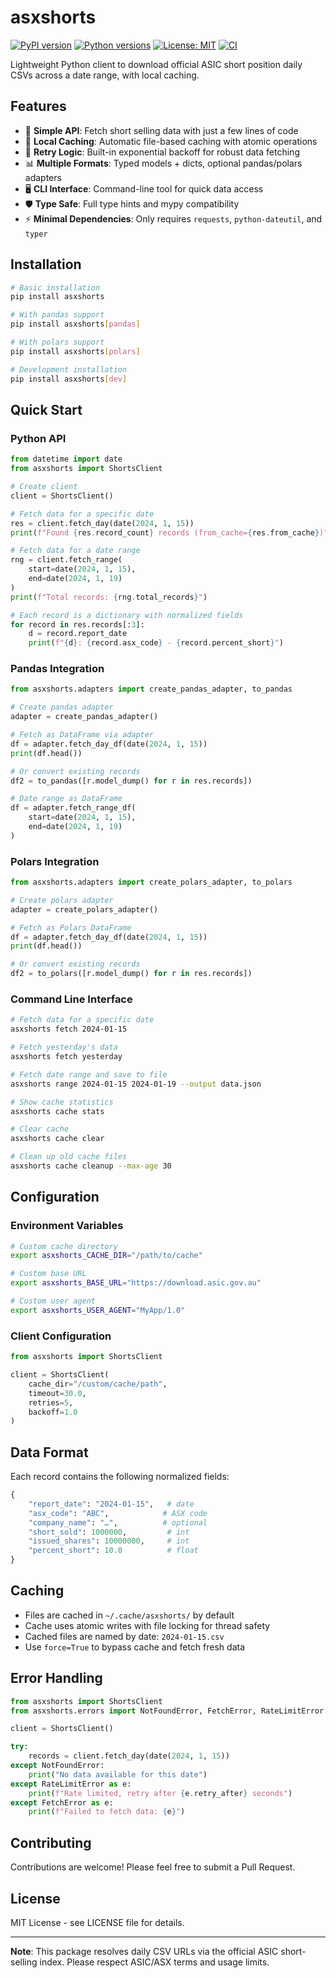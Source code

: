 # asxshorts

[![PyPI version](https://badge.fury.io/py/asxshorts.svg)](https://badge.fury.io/py/asxshorts)
[![Python versions](https://img.shields.io/pypi/pyversions/asxshorts.svg)](https://pypi.org/project/asxshorts/)
[![License: MIT](https://img.shields.io/badge/License-MIT-yellow.svg)](https://opensource.org/licenses/MIT)
[![CI](https://github.com/ay-mich/asxshorts/workflows/CI/badge.svg)](https://github.com/ay-mich/asxshorts/actions)

Lightweight Python client to download official ASIC short position daily CSVs across a date range, with local caching.

## Features

- 🚀 **Simple API**: Fetch short selling data with just a few lines of code
- 💾 **Local Caching**: Automatic file-based caching with atomic operations
- 🔄 **Retry Logic**: Built-in exponential backoff for robust data fetching
- 📊 **Multiple Formats**: Typed models + dicts, optional pandas/polars adapters
- 🖥️ **CLI Interface**: Command-line tool for quick data access
- 🛡️ **Type Safe**: Full type hints and mypy compatibility
- ⚡ **Minimal Dependencies**: Only requires `requests`, `python-dateutil`, and `typer`

## Installation

```bash
# Basic installation
pip install asxshorts

# With pandas support
pip install asxshorts[pandas]

# With polars support
pip install asxshorts[polars]

# Development installation
pip install asxshorts[dev]
```

## Quick Start

### Python API

```python
from datetime import date
from asxshorts import ShortsClient

# Create client
client = ShortsClient()

# Fetch data for a specific date
res = client.fetch_day(date(2024, 1, 15))
print(f"Found {res.record_count} records (from_cache={res.from_cache})")

# Fetch data for a date range
rng = client.fetch_range(
    start=date(2024, 1, 15),
    end=date(2024, 1, 19)
)
print(f"Total records: {rng.total_records}")

# Each record is a dictionary with normalized fields
for record in res.records[:3]:
    d = record.report_date
    print(f"{d}: {record.asx_code} - {record.percent_short}")
```

### Pandas Integration

```python
from asxshorts.adapters import create_pandas_adapter, to_pandas

# Create pandas adapter
adapter = create_pandas_adapter()

# Fetch as DataFrame via adapter
df = adapter.fetch_day_df(date(2024, 1, 15))
print(df.head())

# Or convert existing records
df2 = to_pandas([r.model_dump() for r in res.records])

# Date range as DataFrame
df = adapter.fetch_range_df(
    start=date(2024, 1, 15),
    end=date(2024, 1, 19)
)
```

### Polars Integration

```python
from asxshorts.adapters import create_polars_adapter, to_polars

# Create polars adapter
adapter = create_polars_adapter()

# Fetch as Polars DataFrame
df = adapter.fetch_day_df(date(2024, 1, 15))
print(df.head())

# Or convert existing records
df2 = to_polars([r.model_dump() for r in res.records])
```

### Command Line Interface

```bash
# Fetch data for a specific date
asxshorts fetch 2024-01-15

# Fetch yesterday's data
asxshorts fetch yesterday

# Fetch date range and save to file
asxshorts range 2024-01-15 2024-01-19 --output data.json

# Show cache statistics
asxshorts cache stats

# Clear cache
asxshorts cache clear

# Clean up old cache files
asxshorts cache cleanup --max-age 30
```

## Configuration

### Environment Variables

```bash
# Custom cache directory
export asxshorts_CACHE_DIR="/path/to/cache"

# Custom base URL
export asxshorts_BASE_URL="https://download.asic.gov.au"

# Custom user agent
export asxshorts_USER_AGENT="MyApp/1.0"
```

### Client Configuration

```python
from asxshorts import ShortsClient

client = ShortsClient(
    cache_dir="/custom/cache/path",
    timeout=30.0,
    retries=5,
    backoff=1.0
)
```

## Data Format

Each record contains the following normalized fields:

```python
{
    "report_date": "2024-01-15",   # date
    "asx_code": "ABC",            # ASX code
    "company_name": "…",          # optional
    "short_sold": 1000000,         # int
    "issued_shares": 10000000,     # int
    "percent_short": 10.0          # float
}
```

## Caching

- Files are cached in `~/.cache/asxshorts/` by default
- Cache uses atomic writes with file locking for thread safety
- Cached files are named by date: `2024-01-15.csv`
- Use `force=True` to bypass cache and fetch fresh data

## Error Handling

```python
from asxshorts import ShortsClient
from asxshorts.errors import NotFoundError, FetchError, RateLimitError

client = ShortsClient()

try:
    records = client.fetch_day(date(2024, 1, 15))
except NotFoundError:
    print("No data available for this date")
except RateLimitError as e:
    print(f"Rate limited, retry after {e.retry_after} seconds")
except FetchError as e:
    print(f"Failed to fetch data: {e}")
```

## Contributing

Contributions are welcome! Please feel free to submit a Pull Request.

## License

MIT License - see LICENSE file for details.

---

**Note**: This package resolves daily CSV URLs via the official ASIC short-selling index. Please respect ASIC/ASX terms and usage limits.
